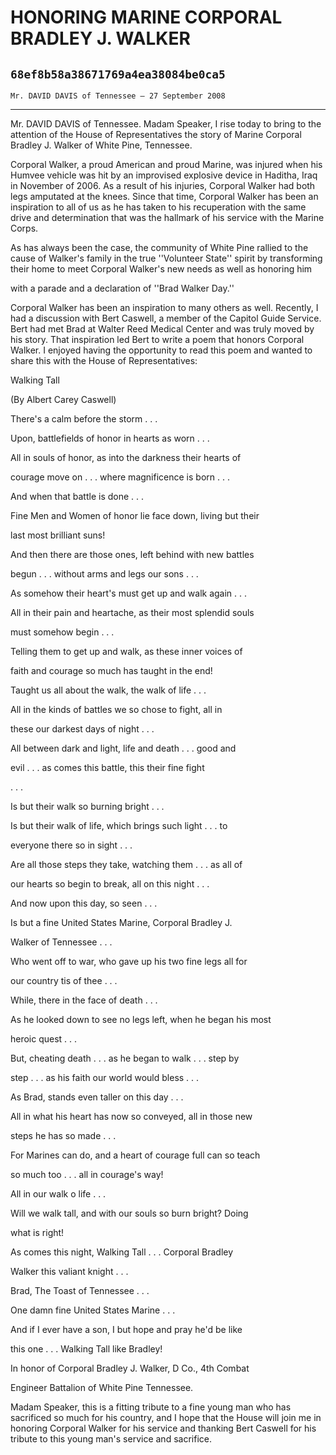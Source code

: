 # HONORING MARINE CORPORAL BRADLEY J. WALKER
## `68ef8b58a38671769a4ea38084be0ca5`
`Mr. DAVID DAVIS of Tennessee — 27 September 2008`

---


Mr. DAVID DAVIS of Tennessee. Madam Speaker, I rise today to bring to 
the attention of the House of Representatives the story of Marine 
Corporal Bradley J. Walker of White Pine, Tennessee.

Corporal Walker, a proud American and proud Marine, was injured when 
his Humvee vehicle was hit by an improvised explosive device in 
Haditha, Iraq in November of 2006. As a result of his injuries, 
Corporal Walker had both legs amputated at the knees. Since that time, 
Corporal Walker has been an inspiration to all of us as he has taken to 
his recuperation with the same drive and determination that was the 
hallmark of his service with the Marine Corps.

As has always been the case, the community of White Pine rallied to 
the cause of Walker's family in the true ''Volunteer State'' spirit by 
transforming their home to meet Corporal Walker's new needs as well as 
honoring him


with a parade and a declaration of ''Brad Walker Day.''

Corporal Walker has been an inspiration to many others as well. 
Recently, I had a discussion with Bert Caswell, a member of the Capitol 
Guide Service. Bert had met Brad at Walter Reed Medical Center and was 
truly moved by his story. That inspiration led Bert to write a poem 
that honors Corporal Walker. I enjoyed having the opportunity to read 
this poem and wanted to share this with the House of Representatives:
















Walking Tall












 (By Albert Carey Caswell)



 There's a calm before the storm . . .


 Upon, battlefields of honor in hearts as worn . . .


 All in souls of honor, as into the darkness their hearts of 





 courage move on . . . where magnificence is born . . .



 And when that battle is done . . .


 Fine Men and Women of honor lie face down, living but their 





 last most brilliant suns!


 And then there are those ones, left behind with new battles 





 begun . . . without arms and legs our sons . . .


 As somehow their heart's must get up and walk again . . .


 All in their pain and heartache, as their most splendid souls 





 must somehow begin . . .


 Telling them to get up and walk, as these inner voices of 





 faith and courage so much has taught in the end!



 Taught us all about the walk, the walk of life . . .


 All in the kinds of battles we so chose to fight, all in 





 these our darkest days of night . . .


 All between dark and light, life and death . . . good and 





 evil . . . as comes this battle, this their fine fight 





 . . .



 Is but their walk so burning bright . . .


 Is but their walk of life, which brings such light . . . to 





 everyone there so in sight . . .


 Are all those steps they take, watching them . . . as all of 





 our hearts so begin to break, all on this night . . .



 And now upon this day, so seen . . .


 Is but a fine United States Marine, Corporal Bradley J. 





 Walker of Tennessee . . .


 Who went off to war, who gave up his two fine legs all for 





 our country tis of thee . . .



 While, there in the face of death . . .


 As he looked down to see no legs left, when he began his most 





 heroic quest . . .


 But, cheating death . . . as he began to walk . . . step by 





 step . . . as his faith our world would bless . . .



 As Brad, stands even taller on this day . . .


 All in what his heart has now so conveyed, all in those new 





 steps he has so made . . .


 For Marines can do, and a heart of courage full can so teach 





 so much too . . . all in courage's way!



 All in our walk o life . . .


 Will we walk tall, and with our souls so burn bright? Doing 





 what is right!


 As comes this night, Walking Tall . . . Corporal Bradley 





 Walker this valiant knight . . .



 Brad, The Toast of Tennessee . . .


 One damn fine United States Marine . . .


 And if I ever have a son, I but hope and pray he'd be like 





 this one . . . Walking Tall like Bradley!




 In honor of Corporal Bradley J. Walker, D Co., 4th Combat 


 Engineer Battalion of White Pine Tennessee.


Madam Speaker, this is a fitting tribute to a fine young man who has 
sacrificed so much for his country, and I hope that the House will join 
me in honoring Corporal Walker for his service and thanking Bert 
Caswell for his tribute to this young man's service and sacrifice.
